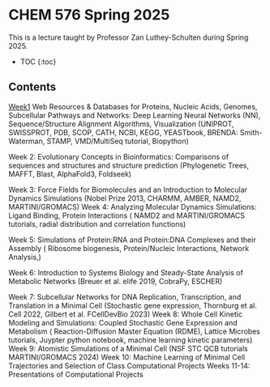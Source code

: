 # CHEM 576 Spring 2025

This is a lecture taught by Professor Zan Luthey-Schulten during Spring 2025.

* TOC
{:toc}


## Contents

[Week1](./subsections/week1.md)  Web Resources & Databases for Proteins, Nucleic Acids, Genomes, Subcellular Pathways
and Networks: Deep Learning Neural Networks (NN), Sequence/Structure Alignment
Algorithms, Visualization (UNIPROT, SWISSPROT, PDB, SCOP, CATH, NCBI, KEGG,
YEASTbook, BRENDA: Smith-Waterman, STAMP, VMD/MultiSeq tutorial, Biopython)

Week 2: Evolutionary Concepts in Bioinformatics: Comparisons of sequences and structures and
structure prediction (Phylogenetic Trees, MAFFT, Blast, AlphaFold3, Foldseek)

Week 3: Force Fields for Biomolecules and an Introduction to Molecular Dynamics Simulations
(Nobel Prize 2013, CHARMM, AMBER, NAMD2, MARTINI/GROMACS)
Week 4: Analyzing Molecular Dynamics Simulations: Ligand Binding, Protein Interactions
( NAMD2 and MARTINI/GROMACS tutorials, radial distribution and correlation functions)

Week 5: Simulations of Protein:RNA and Protein:DNA Complexes and their Assembly
( Ribosome biogenesis, Protein/Nucleic Interactions, Network Analysis,)

Week 6: Introduction to Systems Biology and Steady-State Analysis of Metabolic Networks
(Breuer et al. elife 2019, CobraPy, ESCHER)

Week 7: Subcellular Networks for DNA Replication, Transcription, and Translation in a Minimal
Cell (Stochastic gene expression, Thornburg et al. Cell 2022, Gilbert et al. FCellDevBio 2023)
Week 8: Whole Cell Kinetic Modeling and Simulations: Coupled Stochastic Gene Expression and
Metabolism ( Reaction-Diffusion Master Equation (RDME), Lattice Microbes tutorials, Juypter
python notebook, machine learning kinetic parameters)
Week 9: Atomistic Simulations of a Minimal Cell (NSF STC QCB tutorials MARTINI/GROMACS
2024)
Week 10: Machine Learning of Minimal Cell Trajectories and Selection of Class Computational
Projects
Weeks 11-14: Presentations of Computational Projects
